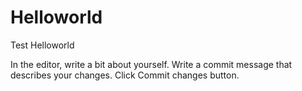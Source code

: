 # Helloworld
Test Helloworld

In the editor, write a bit about yourself.
Write a commit message that describes your changes.
Click Commit changes button.
